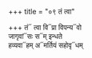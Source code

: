 +++
title = "०९ तं त्वा"

+++
तं᳓ त्वा वि᳓प्रा विपन्य᳓वो  
जागृवां᳓सः स᳓म् इन्धते  
हव्यवा᳓हम् अ᳓मर्तियं सहोवृ᳓धम्